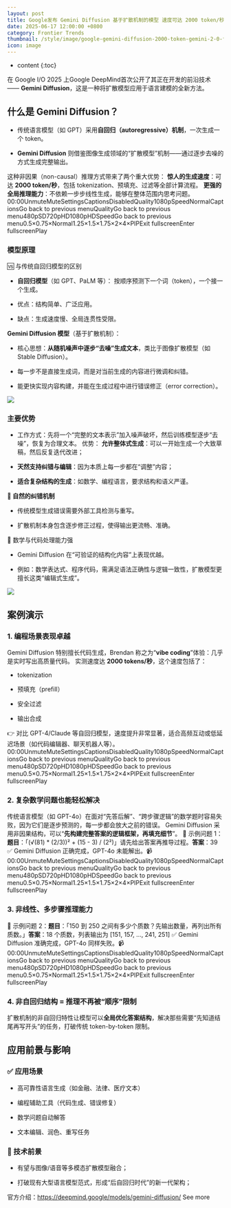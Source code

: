 ```yaml
---
layout: post
title: Google发布 Gemini Diffusion 基于扩散机制的模型 速度可达 2000 token/秒 性能媲美Gemini 2.0 Flash-Lite
date: 2025-06-17 12:00:00 +0800
category: Frontier Trends
thumbnail: /style/image/google-gemini-diffusion-2000-token-gemini-2-0-flash-lite_1.jpg
icon: image
---
```

* content
{:toc}

在 Google I/O 2025 上Google DeepMind首次公开了其正在开发的前沿技术 —— **Gemini Diffusion**，这是一种将扩散模型应用于语言建模的全新方法。

## 什么是 Gemini Diffusion？

- 传统语言模型（如 GPT）采用**自回归（autoregressive）机制**，一次生成一个 token。

- **Gemini Diffusion** 则借鉴图像生成领域的“扩散模型”机制——通过逐步去噪的方式生成完整输出。

这种非因果（non-causal）推理方式带来了两个重大优势：
**惊人的生成速度**：可达 **2000 token/秒**，包括 tokenization、预填充、过滤等全部计算流程。
**更强的全局推理能力**：不依赖一步步线性生成，能够在整体范围内思考问题。
00:00UnmuteMuteSettingsCaptionsDisabledQuality1080pSpeedNormalCaptionsGo back to previous menuQualityGo back to previous menu480pSD720pHD1080pHDSpeedGo back to previous menu0.5×0.75×Normal1.25×1.5×1.75×2×4×PIPExit fullscreenEnter fullscreenPlay
### 模型原理
🆚 与传统自回归模型的区别

- **自回归模型**（如 GPT、PaLM 等）：
按顺序预测下一个词（token），一个接一个生成。

- 优点：结构简单、广泛应用。

- 缺点：生成速度慢、全局连贯性受限。

**Gemini Diffusion 模型**（基于扩散机制）：

- 核心思想：**从随机噪声中逐步“去噪”生成文本**，类比于图像扩散模型（如 Stable Diffusion）。

- 每一步不是直接生成词，而是对当前生成的内容进行微调和纠错。

- 能更快实现内容构建，并能在生成过程中进行错误修正（error correction）。

![](https://assets-v2.circle.so/4zhk4403d7hrdz94va677utgcq9h)
### 主要优势

- 工作方式：先将一个“完整的文本表示”加入噪声破坏，然后训练模型逐步“去噪”，恢复为合理文本。
优势：
**允许整体式生成**：可以一开始生成一个大致草稿，然后反复迭代改进；

- **天然支持纠错与编辑**：因为本质上每一步都在“调整”内容；

- **适合复杂结构的生成**：如数学、编程语言，要求结构和语义严谨。

**🧩 自然的纠错机制**

- 传统模型生成错误需要外部工具检测与重写。

- 扩散机制本身包含逐步修正过程，使得输出更流畅、准确。

🧮 数学与代码处理能力强

- Gemini Diffusion 在“可验证的结构化内容”上表现优越。

- 例如：数学表达式、程序代码，需满足语法正确性与逻辑一致性，扩散模型更擅长这类“编辑式生成”。

![](https://assets-v2.circle.so/7mpk1mdhiceh2l8ouulzibi9chrj)
## 案例演示

### 1. **编程场景表现卓越**
Gemini Diffusion 特别擅长代码生成，Brendan 称之为“**vibe coding**”体验：几乎是实时写出高质量代码。
实测速度达 **2000 tokens/秒**，这个速度包括了：

- tokenization

- 预填充（prefill）

- 安全过滤

- 输出合成

👉 对比 GPT-4/Claude 等自回归模型，速度提升非常显著，适合高频互动或低延迟场景（如代码编辑器、聊天机器人等）。
00:00UnmuteMuteSettingsCaptionsDisabledQuality1080pSpeedNormalCaptionsGo back to previous menuQualityGo back to previous menu480pSD720pHD1080pHDSpeedGo back to previous menu0.5×0.75×Normal1.25×1.5×1.75×2×4×PIPExit fullscreenEnter fullscreenPlay
### 2. **复杂数学问题也能轻松解决**
传统语言模型（如 GPT-4o）在面对“先答后解”、“跨步骤逻辑”的数学题时容易失败，因为它们是逐步预测的，每一步都会放大之前的错误。
Gemini Diffusion 采用非因果结构，可以“**先构建完整答案的逻辑框架，再填充细节**”。
📌 示例问题 1：**题目**：「(√(81) * (2/3))² + (15 - 3) / (2²)」请先给出答案再推导过程。**答案**：39
✅ Gemini Diffusion 正确完成，GPT-4o 未能解出。📹 
00:00UnmuteMuteSettingsCaptionsDisabledQuality1080pSpeedNormalCaptionsGo back to previous menuQualityGo back to previous menu480pSD720pHD1080pHDSpeedGo back to previous menu0.5×0.75×Normal1.25×1.5×1.75×2×4×PIPExit fullscreenEnter fullscreenPlay
### 3. **非线性、多步骤推理能力**
📌 示例问题 2：**题目**：「150 到 250 之间有多少个质数？先输出数量，再列出所有质数。」**答案**：18 个质数，列表输出为 [151, 157, ..., 241, 251]
✅ Gemini Diffusion 准确完成，GPT-4o 同样失败。📹 
00:00UnmuteMuteSettingsCaptionsDisabledQuality1080pSpeedNormalCaptionsGo back to previous menuQualityGo back to previous menu480pSD720pHD1080pHDSpeedGo back to previous menu0.5×0.75×Normal1.25×1.5×1.75×2×4×PIPExit fullscreenEnter fullscreenPlay
### 4. **非自回归结构 = 推理不再被“顺序”限制**
扩散机制的非自回归特性让模型可以**全局优化答案结构**，解决那些需要“先知道结尾再写开头”的任务，打破传统 token-by-token 限制。

## 应用前景与影响

### ✅ 应用场景

- 高可靠性语言生成（如金融、法律、医疗文本）

- 编程辅助工具（代码生成、错误修复）

- 数学问题自动解答

- 文本编辑、润色、重写任务

### 🚀 技术前景

- 有望与图像/语音等多模态扩散模型融合；

- 打破现有大型语言模型范式，形成“后自回归时代”的新一代架构；

官方介绍：https://deepmind.google/models/gemini-diffusion/
See more
